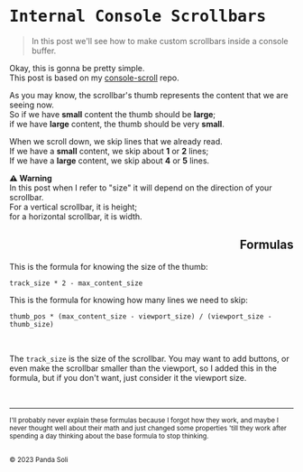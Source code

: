 # <samp>Internal Console Scrollbars</samp>
> In this post we'll see how to make custom scrollbars inside a console buffer.

Okay, this is gonna be pretty simple.  
This post is based on my [console-scroll](https://github.com/pandasoli/console-scroll) repo.

As you may know, the scrollbar's thumb represents the content that we are seeing now.  
So if we have **small** content the thumb should be **large**;  
if we have **large** content, the thumb should be very **small**.

When we scroll down, we skip lines that we already read.  
If we have a **small** content, we skip about **1** or **2** lines;  
If we have a **large** content, we skip about **4** or **5** lines.

**:warning: Warning**  
In this post when I refer to "size" it will depend on the direction of your scrollbar.  
For a vertical scrollbar, it is height;  
for a horizontal scrollbar, it is width.

<div align='right'>

## Formulas
</div>

This is the formula for knowing the size of the thumb:
```
track_size * 2 - max_content_size
```

This is the formula for knowing how many lines we need to skip:
```
thumb_pos * (max_content_size - viewport_size) / (viewport_size - thumb_size)
```

<br/>

The `track_size` is the size of the scrollbar.
You may want to add buttons, or even make the scrollbar smaller than the viewport, so I added this in the formula, but if you don't want, just consider it the viewport size.

<br/>
<hr/>

<small>
I'll probably never explain these formulas because I forgot how they work, and maybe I never thought well about their math and just changed some properties 'till they work after spending a day thinking about the base formula to stop thinking.
<br/>
<br/>

© 2023 Panda Soli
</small>

